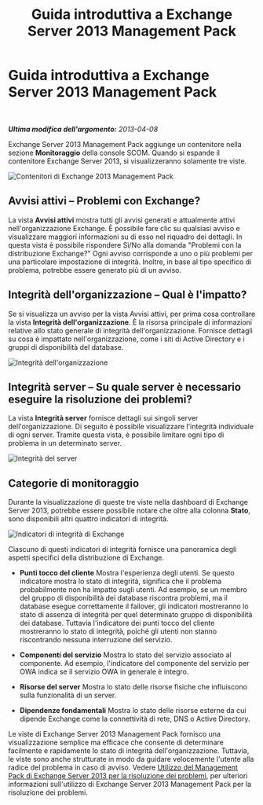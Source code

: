 ﻿---
title: Guida introduttiva a Exchange Server 2013 Management Pack
TOCTitle: Guida introduttiva a Exchange Server 2013 Management Pack
ms:assetid: 72d1609f-ab32-44d8-aa40-b1de587442d2
ms:mtpsurl: https://technet.microsoft.com/it-it/library/Dn195908(v=EXCHG.150)
ms:contentKeyID: 53375447
ms.date: 08/30/2014
mtps_version: v=EXCHG.150
ms.translationtype: HT
---

# Guida introduttiva a Exchange Server 2013 Management Pack

 

_**Ultima modifica dell'argomento:**  2013-04-08_

Exchange Server 2013 Management Pack aggiunge un contenitore nella sezione **Monitoraggio** della console SCOM. Quando si espande il contenitore Exchange Server 2013, si visualizzeranno solamente tre viste.

![Contenitori di Exchange 2013 Management Pack](images/Dn195908.253b4ec5-2103-4b0c-a22e-5ebd24d08600(EXCHG.150).png "Contenitori di Exchange 2013 Management Pack")

## Avvisi attivi – Problemi con Exchange?

La vista **Avvisi attivi** mostra tutti gli avvisi generati e attualmente attivi nell'organizzazione Exchange. È possibile fare clic su qualsiasi avviso e visualizzare maggiori informazioni su di esso nel riquadro dei dettagli. In questa vista è possibile rispondere Sì/No alla domanda "Problemi con la distribuzione Exchange?" Ogni avviso corrisponde a uno o più problemi per una particolare impostazione di integrità. Inoltre, in base al tipo specifico di problema, potrebbe essere generato più di un avviso.

## Integrità dell'organizzazione – Qual è l'impatto?

Se si visualizza un avviso per la vista Avvisi attivi, per prima cosa controllare la vista **Integrità dell'organizzazione**. È la risorsa principale di informazioni relative allo stato generale di integrità dell'organizzazione. Fornisce dettagli su cosa è impattato nell'organizzazione, come i siti di Active Directory e i gruppi di disponibilità del database.

![Integrità dell'organizzazione](images/Dn195908.603c920b-7b88-4956-87d9-09d93fa6cba3(EXCHG.150).png "Integrità dell'organizzazione")

## Integrità server – Su quale server è necessario eseguire la risoluzione dei problemi?

La vista **Integrità server** fornisce dettagli sui singoli server dell'organizzazione. Di seguito è possibile visualizzare l'integrità individuale di ogni server. Tramite questa vista, è possibile limitare ogni tipo di problema in un determinato server.

![Integrità del server](images/Dn195908.c863be83-fc4b-4daf-a18b-27b1aae15b1d(EXCHG.150).png "Integrità del server")

## Categorie di monitoraggio

Durante la visualizzazione di queste tre viste nella dashboard di Exchange Server 2013, potrebbe essere possibile notare che oltre alla colonna **Stato**, sono disponibili altri quattro indicatori di integrità.

![Indicatori di integrità di Exchange](images/Dn195908.dd10ed0b-abe5-41aa-8d43-b4fb10133984(EXCHG.150).png "Indicatori di integrità di Exchange")

Ciascuno di questi indicatori di integrità fornisce una panoramica degli aspetti specifici della distribuzione di Exchange.

  - **Punti tocco del cliente** Mostra l'esperienza degli utenti. Se questo indicatore mostra lo stato di integrità, significa che il problema probabilmente non ha impatto sugli utenti. Ad esempio, se un membro del gruppo di disponibilità dei database riscontra problemi, ma il database esegue correttamente il failover, gli indicatori mostreranno lo stato di assenza di integrità per quel determinato gruppo di disponibilità dei database. Tuttavia l'indicatore dei punti tocco del cliente mostreranno lo stato di integrità, poiché gli utenti non stanno riscontrando nessuna interruzione del servizio.

  - **Componenti del servizio** Mostra lo stato del servizio associato al componente. Ad esempio, l'indicatore del componente del servizio per OWA indica se il servizio OWA in generale è integro.

  - **Risorse del server** Mostra lo stato delle risorse fisiche che influiscono sulla funzionalità di un server.

  - **Dipendenze fondamentali** Mostra lo stato delle risorse esterne da cui dipende Exchange come la connettività di rete, DNS o Active Directory.

Le viste di Exchange Server 2013 Management Pack fornisco una visualizzazione semplice ma efficace che consente di determinare facilmente e rapidamente lo stato di integrità dell'organizzazione. Tuttavia, le viste sono anche strutturate in modo da guidare velocemente l'utente alla radice del problema in caso di avviso. Vedere [Utilizzo del Management Pack di Exchange Server 2013 per la risoluzione dei problemi](using-the-exchange-server-2013-management-pack-for-troubleshooting.md), per ulteriori informazioni sull'utilizzo di Exchange Server 2013 Management Pack per la risoluzione dei problemi.

